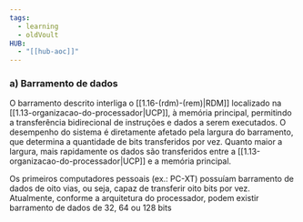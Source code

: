```yaml
---
tags:
  - learning
  - oldVoult
HUB:
  - "[[hub-aoc]]"
---
```

### a) Barramento de dados

O barramento descrito interliga o [[1.16-(rdm)-(rem)|RDM]]  localizado na [[1.13-organizacao-do-processador|UCP]], à memória principal, permitindo a transferência bidirecional de instruções e dados a serem executados. O desempenho do sistema é diretamente afetado pela largura do barramento, que determina a quantidade de bits transferidos por vez. Quanto maior a largura, mais rapidamente os dados são transferidos entre a [[1.13-organizacao-do-processador|UCP]] e a memória principal.

Os primeiros computadores pessoais (ex.: PC-XT) possuíam barramento de dados de oito vias, ou seja, capaz de transferir oito bits por vez. Atualmente, conforme a arquitetura do processador, podem existir barramento de dados de 32, 64 ou 128 bits